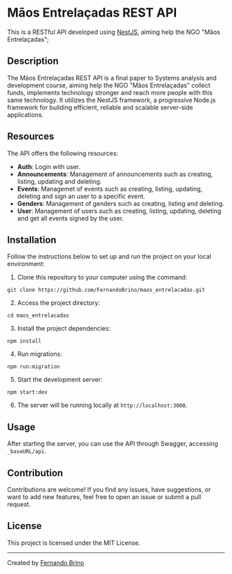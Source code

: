 # Mãos Entrelaçadas REST API

This is a RESTful API developed using [NestJS](https://nestjs.com), aiming help the NGO "Mãos Entrelaçadas";

## Description

The Mãos Entrelaçadas REST API is a final paper to Systems analysis and development course, aiming help the NGO "Mãos Entrelaçadas" collect funds, implements technology stronger and reach more people with this same technology. It utilizes the NestJS framework, a progressive Node.js framework for building efficient, reliable and scalable server-side applications. 

## Resources

The API offers the following resources:

- **Auth**: Login with user.
- **Announcements**: Management of announcements such as creating, listing, updating and deleting.
- **Events**: Managemet of events such as creating, listing, updating, deleting and sign an user to a specific event.
- **Genders**: Management of genders such as creating, listing and deleting.
- **User**: Management of users such as creating, listing, updating, deleting and get all events signed by the user.
## Installation

Follow the instructions below to set up and run the project on your local environment:

1. Clone this repository to your computer using the command:

```shell
git clone https://github.com/FernandoBrino/maos_entrelacadas.git
```

2. Access the project directory:

```shell
cd maos_entrelacadas
```

3. Install the project dependencies:

```shell
npm install
```

4. Run migrations:

```shell
npm run:migration
```

5. Start the development server:
```shell
npm start:dev
```

6. The server will be running locally at `http://localhost:3000`.

## Usage

After starting the server, you can use the API through Swagger, accessing `_baseURL/api`.

## Contribution

Contributions are welcome! If you find any issues, have suggestions, or want to add new features, feel free to open an issue or submit a pull request.

## License

This project is licensed under the MIT License.

---
Created by [Fernando Brino](https://github.com/FernandoBrino)
